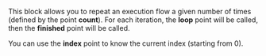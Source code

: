 This block allows you to repeat an execution flow a given number of times (defined by the point **count**). For each iteration, the **loop** point will be called, then the **finished** point will be called.

You can use the **index** point to know the current index (starting from 0).